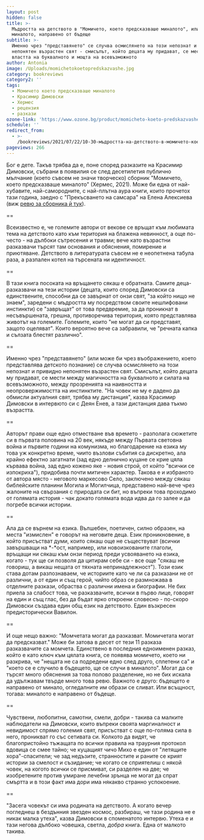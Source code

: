 ```yaml
---
layout: post
hidden: false
title: >-
  Мъдростта на детството в "Момичето, което предсказваше миналото", или за
  миналото, направено от бъдеще
subtitle: >-
  Именно чрез "представянето" се случва осмислянето на този непознат и привидно
  непонятен възрастен свят - смисълът, който децата му придават, се мести между
  властта на буквалното и мощта на всевъзможното
author: Antonia
image: /Uploads/momichetokoetopredskazvashe.jpg
category: bookreviews
category2: ''
tags:
  - Момичето което предсказваше миналото
  - Красимир Димовски
  - Хермес
  - рецензия
  - разкази
ozone-link: 'https://www.ozone.bg/product/momicheto-koeto-predskazvashe-minaloto/'
schedule: ''
redirect_from:
  - >-
    /bookreviews/2021/07/22/10-30-мъдростта-на-детството-в-момичето-което-предсказваше-миналото
pageviews: 266
---
```

Бог е дете. Такъв трябва да е, поне според разказите на Красимир Димовски, събрани в появилия се след десетилетия публично мълчание (което съвсем не значи творческо) сборник "Момичето, което предсказваше миналото" (Хермес, 2021). Може би една от най-хубавите, най-самородните, с най-плътна аура книги, които прочетох тази година, заедно с "Прекъсването на самсара" на Елена Алексиева (виж [ревю за сборника й тук](https://literaturnirazgovori.com/bookreviews/2021/06/15/14-23-%D0%BF%D1%80%D0%B5%D0%BA%D1%8A%D1%81%D0%B2%D0%B0%D0%BD%D0%B5%D1%82%D0%BE-%D0%BD%D0%B0-%D1%81%D0%B0%D0%BC%D1%81%D0%B0%D1%80%D0%B0-%D0%BE%D1%82-%D0%B5%D0%BB%D0%B5%D0%BD%D0%B0-%D0%B0%D0%BB%D0%B5%D0%BA%D1%81%D0%B8%D0%B5%D0%B2%D0%B0-%D1%80%D0%B0%D0%B7%D0%BA%D0%B0%D0%B7%D0%B8-%D0%B7%D0%B0-%D0%B3%D1%80%D0%B0%D0%BD%D0%B8%D1%87%D0%BD%D0%BE%D1%82%D0%BE.html)).

\==

Всеизвестно е, че големите автори от векове се връщат към любимата тема на детството като към територия на блажена невинност, а още по-често - на дълбоки сътресения и травми; вече като възрастни разказвачи търсят там основания и обяснения, помирение и приютяване. Детството в литературата съвсем не е неопетнена табула раза, а разпален котел на търсената ни идентичност.   

\==

В тази книга посоката на връщането сякаш е обратната. Самите деца-разказвачи на тези истории (децата, които според Димовски са единствените, способни да се завърнат от онзи свят, "за който нищо не знаем", заредени с мъдростта му посредством своите нешлифовани инстинкти) се "завръщат" от това предвремие, за да проникнат в несъвършената, грешна, противоречива територия, която представлява животът на големите. Големите, които "не могат да си представят, защото оцеляват". Които вероятно вече са забравили, че "речната капка и сълзата блестят различно". 

\==

Именно чрез "представянето" (или може би чрез въображението, което представлява детското познание) се случва осмислянето на този непознат и привидно непонятен възрастен свят. Смисълът, който децата му придават, се мести между магичността на буквалното и силата на всевъзможното, между прозренията на наивността и неопровержимостта на инстинктите. "На човек не му е дадено да обмисли актуалния свят, трябва му дистанция", казва Красимир Димовски в интервюто си с Деян Енев, а тази дистанция дава тъкмо възрастта. 

\==

Авторът прави още едно отместване във времето - разполага сюжетите си в първата половина на 20 век, някъде между Първата световна война и първите години на комунизма, но благодарение на езика му това уж конкретно време, чиито възлови събития са дискретно, ала крайно ефектно загатнати (зад едно делнично куцане се крие цяла кървава война, зад едно кожено яке - новия строй, от който "всички се изпокриха"), придобива почти митичен характер. Такова е и избраното от автора място - неговото маркесово Село, заключено между сякаш библейските планини Могила и Могилчица, представено най-вече чрез жалоните на свързания с природата си бит, но въпреки това проходимо от голямата история - чак докато голямата вода идва да го залее и да погребе всички истории.       

\==

Ала да се върнем на езика. Вълшебен, поетичен, силно образен, на места "измислен" е говорът на неговите деца. Език проникновение, в който присъстват думи, които сякаш още не съществуват (всички завършващи на *\-*ост, например, или новоизкованите глаголи, връщащи ни сякаш към онзи период преди усвояването на езика, когато - тук ще си позволя да цитирам себе си - все още "сякаш не говориш, а викаш нещата от тяхната непринадлежност"). Този език става дотам разпознаваем, че историите като че ли са разказани не от различни, а от един и същ герой, чийто образ се размножава в отделните разкази, обраства с различни имена и биографии. Не бих приела за слабост това, че разказвачите, всички в първо лице, говорят на един и същ глас, без да бъдат ярко откроени словесно - по-скоро Димовски създава един общ език на детството. Един възкресен предисторически Вавилон.        

\==

И още нещо важно: "Момчетата могат да разказват. Момичетата могат да предсказват." Може би затова в десет от тези 11 разказа разказвачите са момчета. Единствено в последния едноименен разказ, който е като ключ към цялата книга, се появява момичето, което ни разкрива, че "нещата не са подредени едно след друго, сплетени са" и "което се е случило в бъдещето, ще се случи в миналото". Могат да се търсят много обяснения за това полово разделение, но не бих искала да удължавам твърде много това ревю. Важното е друго: бъдещето е направено от минало, огледалните им образи се сливат. Или всъщност, тогава: миналото е направено от бъдеще.

\==

Чувствени, любопитни, самотни, смели, добри - такива са малките наблюдатели на Димовски, които въпреки своята маргиналност и невидимост спрямо големия свят, присъстват с още по-голяма сила в него, проникват го със сетивата си. Колкото да видят, че благопристойно тъжащата по всички правила на траурния протокол вдовица се смее тайно; че куцащият чичо Михо е един от "летящите хора"-спасители; че зад недъзите, странностите и раните се крият истории за смелост и съзидание; че когато се сприятелиш с някой човек, на когото всички се присмиват, си разделен на две; че изобретените против умиране лечебни зрънца не могат да спрат смъртта и в този факт има дори има някакво странно успокоение. 

\==

"Засега човекът си има родината на детството. А когато вечер погледнеш в бездънния звезден космос, разбираш, че тази родина не е никак малка утеха", казва Димовски в споменатото интервю. Утеха е и тази негова дълбоко човешка, светла, *добра* книга. Една от малкото такива.